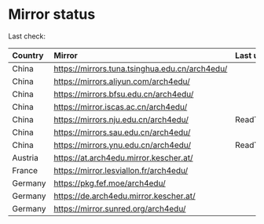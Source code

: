 <script src="./time.js"></script>
# Mirror status
Last check: <script type="text/javascript">localize(1697138034.4165788);</script>

|Country|Mirror|Last update|
|:------|:-----|:----------|
|China|https://mirrors.tuna.tsinghua.edu.cn/arch4edu/|<script type="text/javascript">localize(1697092363);</script>|
|China|https://mirrors.aliyun.com/arch4edu/|<script type="text/javascript">localize(1697092363);</script>|
|China|https://mirrors.bfsu.edu.cn/arch4edu/|<script type="text/javascript">localize(1697092363);</script>|
|China|https://mirror.iscas.ac.cn/arch4edu/|<script type="text/javascript">localize(1697092363);</script>|
|China|https://mirrors.nju.edu.cn/arch4edu/|ReadTimeout|
|China|https://mirrors.sau.edu.cn/arch4edu/|<script type="text/javascript">localize(1697092363);</script>|
|China|https://mirrors.ynu.edu.cn/arch4edu/|ReadTimeout|
|Austria|https://at.arch4edu.mirror.kescher.at/|<script type="text/javascript">localize(1697135507);</script>|
|France|https://mirror.lesviallon.fr/arch4edu/|<script type="text/javascript">localize(1697092363);</script>|
|Germany|https://pkg.fef.moe/arch4edu/|<script type="text/javascript">localize(1697135507);</script>|
|Germany|https://de.arch4edu.mirror.kescher.at/|<script type="text/javascript">localize(1697135507);</script>|
|Germany|https://mirror.sunred.org/arch4edu/|<script type="text/javascript">localize(1697135507);</script>|

<script src="./tablefilter/tablefilter.js"></script>
<script src="./table.js"></script>